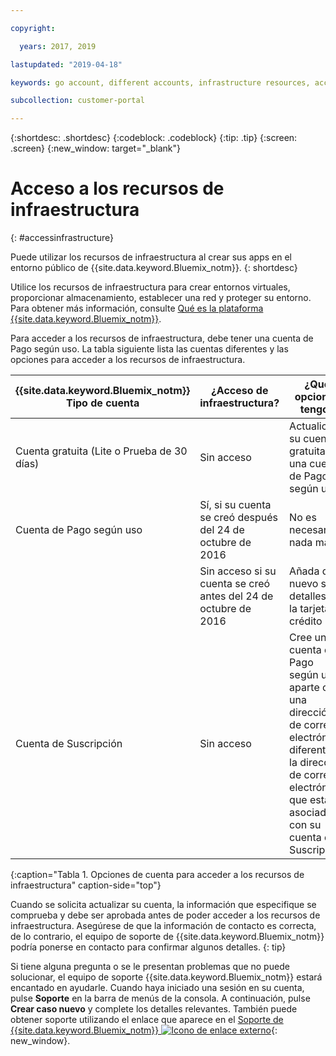 ```yaml
---

copyright:

  years: 2017, 2019

lastupdated: "2019-04-18"

keywords: go account, different accounts, infrastructure resources, accessing infrastructure 

subcollection: customer-portal

---
```


{:shortdesc: .shortdesc}
{:codeblock: .codeblock}
{:tip: .tip}
{:screen: .screen}
{:new_window: target="_blank"}

# Acceso a los recursos de infraestructura
{: #accessinfrastructure}

Puede utilizar los recursos de infraestructura al crear sus apps en el entorno público de {{site.data.keyword.Bluemix_notm}}.
{: shortdesc}

Utilice los recursos de infraestructura para crear entornos virtuales, proporcionar almacenamiento, establecer una red y proteger su entorno. Para obtener más información, consulte [Qué es la plataforma {{site.data.keyword.Bluemix_notm}}](/docs/overview/ibm-cloud-platform.html).

Para acceder a los recursos de infraestructura, debe tener una cuenta de Pago según uso. La tabla siguiente lista las cuentas diferentes y las opciones para acceder a los recursos de infraestructura.

|{{site.data.keyword.Bluemix_notm}} Tipo de cuenta |	¿Acceso de infraestructura? |	¿Qué opciones tengo? |
|------------------|-----------------------|---------------|
|Cuenta gratuita (Lite o Prueba de 30 días) |	Sin acceso |	Actualice su cuenta gratuita a una cuenta de Pago según uso |
|Cuenta de Pago según uso | Sí, si su cuenta se creó después del 24 de octubre de 2016 | No es necesario nada más |
| | Sin acceso si su cuenta se creó antes del 24 de octubre de 2016 | Añada de nuevo sus detalles de la tarjeta de crédito |
|Cuenta de Suscripción |	Sin acceso |	Cree una cuenta de Pago según uso aparte con una dirección de correo electrónico diferente a la dirección de correo electrónico que está asociada con su cuenta de Suscripción |
{:caption="Tabla 1. Opciones de cuenta para acceder a los recursos de infraestructura" caption-side="top"}

Cuando se solicita actualizar su cuenta, la información que especifique se comprueba y debe ser aprobada antes de poder acceder a los recursos de infraestructura. Asegúrese de que la información de contacto es correcta, de lo contrario, el equipo de soporte de {{site.data.keyword.Bluemix_notm}} podría ponerse en contacto para confirmar algunos detalles.
{: tip}

Si tiene alguna pregunta o se le presentan problemas que no puede solucionar, el equipo de soporte {{site.data.keyword.Bluemix_notm}} estará encantado en ayudarle. Cuando haya iniciado una sesión en su cuenta, pulse **Soporte** en la barra de menús de la consola. A continuación, pulse **Crear caso nuevo** y complete los detalles relevantes. También puede obtener soporte utilizando el enlace que aparece en el [Soporte de {{site.data.keyword.Bluemix_notm}} ![Icono de enlace externo](../icons/launch-glyph.svg)](https://{DomainName}/unifiedsupport/supportcenter){: new_window}.
